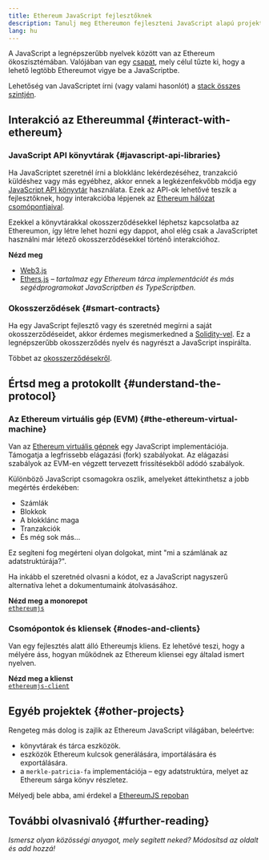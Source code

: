```yaml
---
title: Ethereum JavaScript fejlesztőknek
description: Tanulj meg Ethereumon fejleszteni JavaScript alapú projektek és eszközök használatával.
lang: hu
---
```


A JavaScript a legnépszerűbb nyelvek között van az Ethereum ökoszisztémában. Valójában van egy [csapat](https://github.com/ethereumjs), mely célul tűzte ki, hogy a lehető legtöbb Ethereumot vigye be a JavaScriptbe.

Lehetőség van JavaScriptet írni (vagy valami hasonlót) a [stack összes szintjén](/developers/docs/ethereum-stack/).

## Interakció az Ethereummal {#interact-with-ethereum}

### JavaScript API könyvtárak {#javascript-api-libraries}

Ha JavaScriptet szeretnél írni a blokklánc lekérdezéséhez, tranzakció küldéshez vagy más egyébhez, akkor ennek a legkézenfekvőbb módja egy [JavaScript API könyvtár](/developers/docs/apis/javascript/) használata. Ezek az API-ok lehetővé teszik a fejlesztőknek, hogy interakcióba lépjenek az [Ethereum hálózat csomópontjaival](/developers/docs/nodes-and-clients/).

Ezekkel a könyvtárakkal okosszerződésekkel léphetsz kapcsolatba az Ethereumon, így létre lehet hozni egy dappot, ahol elég csak a JavaScriptet használni már létező okosszerződésekkel történő interakcióhoz.

**Nézd meg**

- [Web3.js](https://web3js.readthedocs.io/)
- [Ethers.js](https://docs.ethers.io/) _– tartalmaz egy Ethereum tárca implementációt és más segédprogramokat JavaScriptben és TypeScriptben._

### Okosszerződések {#smart-contracts}

Ha egy JavaScript fejlesztő vagy és szeretnéd megírni a saját okosszerződéseidet, akkor érdemes megismerkedned a [Solidity-vel](https://solidity.readthedocs.io). Ez a legnépszerűbb okosszerződés nyelv és nagyrészt a JavaScript inspirálta.

Többet az [okosszerződésekről](/developers/docs/smart-contracts/).

## Értsd meg a protokollt {#understand-the-protocol}

### Az Ethereum virtuális gép (EVM) {#the-ethereum-virtual-machine}

Van az [Ethereum virtuális gépnek](/developers/docs/evm/) egy JavaScript implementációja. Támogatja a legfrissebb elágazási (fork) szabályokat. Az elágazási szabályok az EVM-en végzett tervezett frissítésekből adódó szabályok.

Különböző JavaScript csomagokra oszlik, amelyeket áttekinthetsz a jobb megértés érdekében:

- Számlák
- Blokkok
- A blokklánc maga
- Tranzakciók
- És még sok más...

Ez segíteni fog megérteni olyan dolgokat, mint "mi a számlának az adatstruktúrája?".

Ha inkább el szeretnéd olvasni a kódot, ez a JavaScript nagyszerű alternatíva lehet a dokumentumaink átolvasásához.

**Nézd meg a monorepot**  
[`ethereumjs`](https://github.com/ethereumjs/ethereumjs-vm)

### Csomópontok és kliensek {#nodes-and-clients}

Van egy fejlesztés alatt álló Ethereumjs kliens. Ez lehetővé teszi, hogy a mélyére áss, hogyan működnek az Ethereum kliensei egy általad ismert nyelven.

**Nézd meg a klienst**  
[`ethereumjs-client`](https://github.com/ethereumjs/ethereumjs-client)

## Egyéb projektek {#other-projects}

Rengeteg más dolog is zajlik az Ethereum JavaScript világában, beleértve:

- könyvtárak és tárca eszközök.
- eszközök Ethereum kulcsok generálására, importálására és exportálására.
- a `merkle-patricia-fa` implementációja – egy adatstruktúra, melyet az Ethereum sárga könyv részletez.

Mélyedj bele abba, ami érdekel a [EthereumJS repoban](https://github.com/ethereumjs)

## További olvasnivaló {#further-reading}

_Ismersz olyan közösségi anyagot, mely segített neked? Módosítsd az oldalt és add hozzá!_
